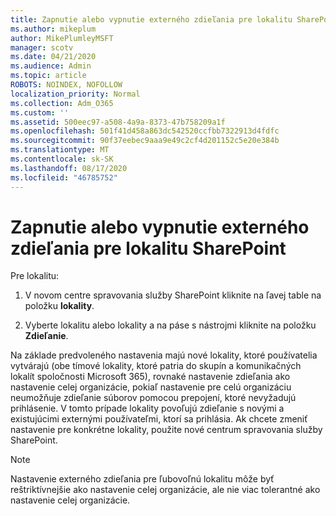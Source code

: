 ```yaml
---
title: Zapnutie alebo vypnutie externého zdieľania pre lokalitu SharePoint
ms.author: mikeplum
author: MikePlumleyMSFT
manager: scotv
ms.date: 04/21/2020
ms.audience: Admin
ms.topic: article
ROBOTS: NOINDEX, NOFOLLOW
localization_priority: Normal
ms.collection: Adm_O365
ms.custom: ''
ms.assetid: 500eec97-a508-4a9a-8373-47b758209a1f
ms.openlocfilehash: 501f41d458a863dc542520ccfbb7322913d4fdfc
ms.sourcegitcommit: 90f37eebec9aaa9e49c2cf4d201152c5e20e384b
ms.translationtype: MT
ms.contentlocale: sk-SK
ms.lasthandoff: 08/17/2020
ms.locfileid: "46785752"
---
```

# <a name="turn-external-sharing-on-or-off-for-a-sharepoint-site"></a>Zapnutie alebo vypnutie externého zdieľania pre lokalitu SharePoint

Pre lokalitu:
  
1. V novom centre spravovania služby SharePoint kliknite na ľavej table na položku **lokality**.
    
2. Vyberte lokalitu alebo lokality a na páse s nástrojmi kliknite na položku **Zdieľanie**.
    
Na základe predvoleného nastavenia majú nové lokality, ktoré používatelia vytvárajú (obe tímové lokality, ktoré patria do skupín a komunikačných lokalít spoločnosti Microsoft 365), rovnaké nastavenie zdieľania ako nastavenie celej organizácie, pokiaľ nastavenie pre celú organizáciu neumožňuje zdieľanie súborov pomocou prepojení, ktoré nevyžadujú prihlásenie. V tomto prípade lokality povoľujú zdieľanie s novými a existujúcimi externými používateľmi, ktorí sa prihlásia. Ak chcete zmeniť nastavenie pre konkrétne lokality, použite nové centrum spravovania služby SharePoint.
  
> [!NOTE]
> Nastavenie externého zdieľania pre ľubovoľnú lokalitu môže byť reštriktívnejšie ako nastavenie celej organizácie, ale nie viac tolerantné ako nastavenie celej organizácie. 
  

